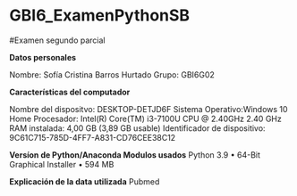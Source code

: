 # GBI6_ExamenPythonSB

#Examen segundo parcial

**Datos personales**

Nombre: Sofía Cristina Barros Hurtado
Grupo: GBI6G02

**Características del computador**

Nombre del dispositvo: DESKTOP-DETJD6F
Sistema Operativo:Windows 10 Home
Procesador: Intel(R) Core(TM) i3-7100U CPU @ 2.40GHz 2.40 GHz
RAM instalada: 4,00 GB (3,89 GB usable)
Identificador de dispositivo: 9C61C715-785D-4FF7-A831-CD76CEE38C12

**Versíon de Python/Anaconda Modulos usados**
Python 3.9 • 64-Bit Graphical Installer • 594 MB

**Explicación de la data utilizada**
Pubmed
